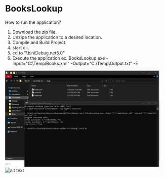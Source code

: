 # BooksLookup
How to run the application?

1. Download the zip file.
2. Unzipe the application to a desired location.
3. Compile and Build Project.
4. start cli.
4. cd to "\bin\Debug\.net5.0"
5. Execute the application 
	ex.	BooksLookup.exe -Input="C:\Temp\Books.xml" -Output="C:\Temp\Output.txt" -E 

![alt text](https://github.com/SamuelKhalil/BooksLookup/blob/master/Resources/HowItWorks.PNG?raw=true)
![alt text](https://github.com/[username]/[reponame]/blob/[branch]/image.jpg?raw=true)
